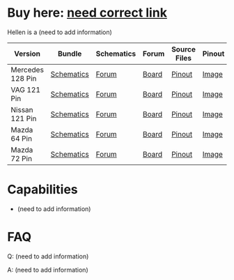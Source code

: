 # Buy here: [need correct link]()

Hellen is a (need to add information)

Version|Bundle|Schematics|Forum|Source Files|Pinout|Image
-------|------|----------|-----|------------|------|-----
Mercedes 128 Pin|[Schematics](Hardware/Hellen/hellen128mercedes-a-schematic.pdf)|[Forum](https://rusefi.com/forum/viewtopic.php?f=4&t=1682)|[Board](https://rusefi.com/docs/ibom/hellen128mercedes-a-ibom.html)|[Pinout](https://rusefi.com/docs/pinouts/hellen/hellen128/)|[Image](Hardware/Hellen/hellen128mercedes-rev-a.jpg)
VAG 121 Pin|[Schematics]()|[Forum]()|[Board]()|[Pinout]()|[Image]()
Nissan 121 Pin|[Schematics]()|[Forum]()|[Board]()|[Pinout]()|[Image]()
Mazda 64 Pin|[Schematics]()|[Forum]()|[Board]()|[Pinout]()|[Image]()
Mazda 72 Pin|[Schematics]()|[Forum]()|[Board]()|[Pinout]()|[Image]()

# Capabilities
* (need to add information)

# FAQ

Q: (need to add information)

A: (need to add information)